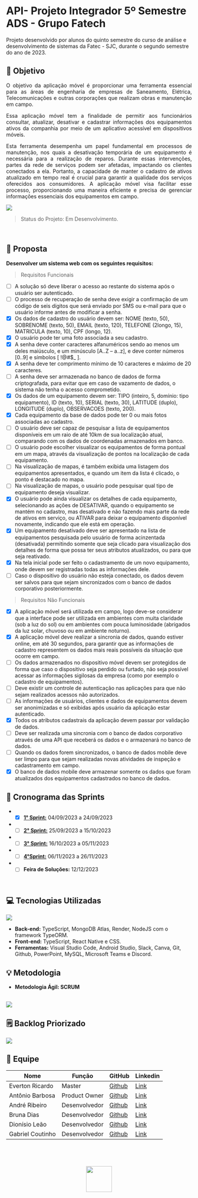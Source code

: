 # API- Projeto Integrador 5º Semestre ADS - Grupo Fatech
Projeto desenvolvido por alunos do quinto semestre do curso de análise e desenvolvimento de sistemas da Fatec - SJC, durante o segundo semestre do ano de 2023.

## 🎯 Objetivo
<div style="text-align: justify">
O objetivo da aplicação móvel é proporcionar uma ferramenta essencial para as áreas de engenharia de empresas de Saneamento, Elétrica, Telecomunicações e outras corporações que realizam obras e manutenção em campo. 

Essa aplicação móvel tem a finalidade de permitir aos funcionários consultar, atualizar, desativar e cadastrar informações dos equipamentos ativos da companhia por meio de um aplicativo acessível em dispositivos móveis. 

Esta ferramenta desempenha um papel fundamental em processos de manutenção, nos quais a desativação temporária de um equipamento é necessária para a realização de reparos. Durante essas intervenções, partes da rede de serviços podem ser afetadas, impactando os clientes conectados a ela. Portanto, a capacidade de manter o cadastro de ativos atualizado em tempo real é crucial para garantir a qualidade dos serviços oferecidos aos consumidores. A aplicação móvel visa facilitar esse processo, proporcionando uma maneira eficiente e precisa de gerenciar informações essenciais dos equipamentos em campo.

<img src="docs/images/OBJETIVO.png" >

> Status do Projeto: Em Desenvolvimento.

</br>

</div>

## 📩 Proposta
**Desenvolver um sistema web com os seguintes requisitos:**

> Requisitos Funcionais

- [ ] A solução só deve liberar o acesso ao restante do sistema após o usuário ser autenticado.
- [ ] O processo de recuperação de senha deve exigir a confirmação de um código de seis 
dígitos que será enviado por SMS ou e-mail para que o usuário informe antes de modificar 
a senha.
- [X] Os dados de cadastro do usuário devem ser: NOME (texto, 50), SOBRENOME (texto, 50), 
EMAIL (texto, 120), TELEFONE (2longo, 15), MATRICULA (texto, 10), CPF (longo, 12).
- [X] O usuário pode ter uma foto associada a seu cadastro.
- [X] A senha deve conter caracteres alfanuméricos sendo ao menos um deles maiúsculo, e um 
minúsculo [A..Z – a..z], e deve conter números [0..9] e símbolos [ !@#$_ ].
- [X] A senha deve ter comprimento mínimo de 10 caracteres e máximo de 20 caracteres.
- [ ] A senha deve ser armazenada no banco de dados de forma criptografada, para evitar que 
em caso de vazamento de dados, o sistema não tenha o acesso comprometido.
- [X] Os dados de um equipamento devem ser: TIPO (inteiro, 5, domínio: tipo equipamento), ID 
(texto, 10), SERIAL (texto, 30), LATITUDE (duplo), LONGITUDE (duplo), OBSERVACOES 
(texto, 200).
- [X] Cada equipamento da base de dados pode ter 0 ou mais fotos associadas ao cadastro.
- [ ] O usuário deve ser capaz de pesquisar a lista de equipamentos disponíveis em um raio de 
até 10km de sua localização atual, comparando com os dados de coordenadas 
armazenados em banco.
- [ ] O usuário pode escolher visualizar os equipamentos de forma pontual em um mapa, 
através da visualização de pontos na localização de cada equipamento.
- [ ] Na visualização de mapas, é também exibida uma listagem dos equipamentos 
apresentados, e quando um item da lista é clicado, o ponto é destacado no mapa.
- [ ] Na visualização de mapas, o usuário pode pesquisar qual tipo de equipamento deseja 
visualizar.
- [X] O usuário pode ainda visualizar os detalhes de cada equipamento, selecionando as ações 
de DESATIVAR, quando o equipamento se mantém no cadastro, mas desativado e não 
fazendo mais parte da rede de ativos em serviço, ou ATIVAR para deixar o equipamento 
disponível novamente, indicando que ele está em operação.
- [X] Um equipamento desativado deve ser apresentado na lista de equipamentos pesquisada 
pelo usuário de forma acinzentada (desativada) permitindo somente que seja clicado para 
visualização dos detalhes de forma que possa ter seus atributos atualizados, ou para que 
seja reativado.
- [X] Na tela inicial pode ser feito o cadastramento de um novo equipamento, onde devem 
ser registradas todas as informações dele.
- [ ] Caso o dispositivo do usuário não esteja conectado, os dados devem ser salvos para que 
sejam sincronizados com o banco de dados corporativo posteriormente.

> Requisitos Não Funcionais

- [X]  A aplicação móvel será utilizada em campo, logo deve-se considerar que a interface pode 
ser utilizada em ambientes com muita claridade (sob a luz do sol) ou em ambientes com 
pouca luminosidade (abrigados da luz solar, chuvoso ou em ambiente noturno).
- [X] A aplicação móvel deve realizar a sincronia de dados, quando estiver online, em até 30 
segundos, para garantir que as informações de cadastro representem os dados mais reais 
possíveis da situação que ocorre em campo.
- [ ] Os dados armazenados no dispositivo móvel devem ser protegidos de forma que caso o 
dispositivo seja perdido ou furtado, não seja possível acessar as informações sigilosas da 
empresa (como por exemplo o cadastro de equipamentos).
- [ ] Deve existir um controle de autenticação nas aplicações para que não sejam realizados 
acessos não autorizados.
- [ ] As informações de usuários, clientes e dados de equipamentos devem ser anonimizadas e 
só exibidas após usuário da aplicação estar autenticado.
- [X] Todos os atributos cadastrais da aplicação devem passar por validação de dados.
- [ ] Deve ser realizada uma sincronia com o banco de dados corporativo através de uma API 
que receberá os dados e o armazenará no banco de dados.
- [ ] Quando os dados forem sincronizados, o banco de dados mobile deve ser limpo para que 
sejam realizadas novas atividades de inspeção e cadastramento em campo.
- [X] O banco de dados mobile deve armazenar somente os dados que foram atualizados dos 
equipamentos cadastrados no banco de dados.
    
 ## 📅 Cronograma das Sprints 

 - - [X] <a href="">**1° Sprint:**</a> 04/09/2023 a 24/09/2023<br>
 - - [ ] <a href="">**2° Sprint:**</a> 25/09/2023 a 15/10/2023
 - - [ ] <a href="">**3° Sprint:**</a> 16/10/2023 a 05/11/2023
 - - [ ] <a href="">**4°Sprint:**</a> 06/11/2023 a 26/11/2023
 - - [ ] **Feira de Soluções:** 12/12/2023
 
 </br>
    
 ## 💻 Tecnologias Utilizadas

<img src="docs/images/TECNOLOGIAS.png" >

- **Back-end:** TypeScript, MongoDB Atlas, Render, NodeJS com o framework TypeORM.
- **Front-end:** TypeScript, React Native e CSS.
- **Ferramentas:** Visual Studio Code, Android Studio, Slack, Canva, Git, Github, PowerPoint, MySQL, Microsoft Teams e Discord.

## 💡 Metodologia

<ul> <li> <strong>Metodologia Ágil: SCRUM </strong> </li> </ul>
</br>

<img src="docs/images/METODOLOGIA.png" >


## 🗒️ Backlog Priorizado

<img src="docs/images/BACKLOG.png">

</br>
 
## 👥 Equipe

| Nome             | Função        | GitHub                                                                    | Linkedin                                                                                                       |
| ---------------- | ------------- | ------------------------------------------------------------------------- | -------------------------------------------------------------------------------------------------------------- |
| Everton Ricardo  | Master        | <a href="https://github.com/Evertonrwr" target="_blank">Github</a>        | <a href="https://www.linkedin.com/in/everton-rocha-1a456b20b" target="_blank">Link</a>                         |
| Antônio Barbosa  | Product Owner | <a href="https://github.com/Antonio-Barbosa" target="_blank">Github</a>   | <a href="https://www.linkedin.com/in/antonio-marcelo-9a5b68181" target="_blank">Link</a>                       |
| André Ribeiro    | Desenvolvedor | <a href="https://github.com/New-Tomorrow" target="_blank">Github</a>      | <a href="https://www.linkedin.com/in/andre-ramos-ribeiro-320621226/" target="_blank">Link</a>                  |
| Bruna Dias       | Desenvolvedor | <a href="https://github.com/brunadias3" target="_blank">Github</a>        | <a href="https://www.linkedin.com/in/bruna-dias-977b611b9/" target="_blank">Link</a>                           |
| Dionísio Leão    | Desenvolvedor | <a href="https://github.com/dsslleagion" target="_blank">Github</a>       | <a href="https://www.linkedin.com/in/dionisio-samuel-dos-santos-le%C3%A3o-616848226/" target="_blank">Link</a> |
| Gabriel Coutinho | Desenvolvedor | <a href="https://github.com/Gabriel-Coutinho0" target="_blank">Github</a> | <a href="https://www.linkedin.com/in/gabriel-silva-b778a31aa" target="_blank">Link</a>                         |

</br>

 <h1 align="center"> <img src = "https://fatecsjc-prd.azurewebsites.net/images/logo/fatecsjc_400x192.png" height="70"  align="auto">